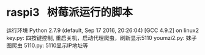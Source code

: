 # raspi3   树莓派运行的脚本
运行环境
Python 2.7.9 (default, Sep 17 2016, 20:26:04)
[GCC 4.9.2] on linux2
key.py: 四按键控制, 重启关机，启动代理爬虫，刷新显示5110
youmzi2.py: 妹子图爬虫
5110.py: 5110显示IP地址等
